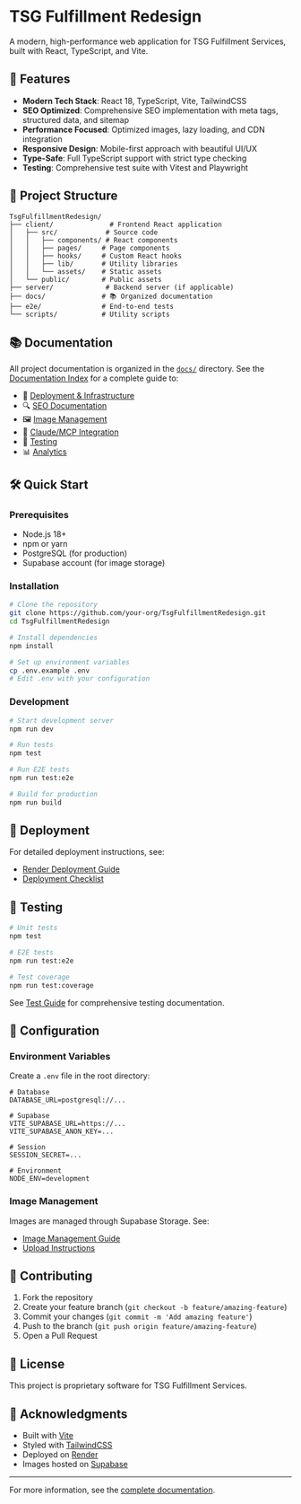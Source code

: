 # TSG Fulfillment Redesign

A modern, high-performance web application for TSG Fulfillment Services, built with React, TypeScript, and Vite.

## 🚀 Features

- **Modern Tech Stack**: React 18, TypeScript, Vite, TailwindCSS
- **SEO Optimized**: Comprehensive SEO implementation with meta tags, structured data, and sitemap
- **Performance Focused**: Optimized images, lazy loading, and CDN integration
- **Responsive Design**: Mobile-first approach with beautiful UI/UX
- **Type-Safe**: Full TypeScript support with strict type checking
- **Testing**: Comprehensive test suite with Vitest and Playwright

## 📁 Project Structure

```
TsgFulfillmentRedesign/
├── client/              # Frontend React application
│   ├── src/            # Source code
│   │   ├── components/ # React components
│   │   ├── pages/     # Page components
│   │   ├── hooks/     # Custom React hooks
│   │   ├── lib/       # Utility libraries
│   │   └── assets/    # Static assets
│   └── public/        # Public assets
├── server/             # Backend server (if applicable)
├── docs/              # 📚 Organized documentation
├── e2e/               # End-to-end tests
└── scripts/           # Utility scripts
```

## 📚 Documentation

All project documentation is organized in the [`docs/`](./docs/) directory. See the [Documentation Index](./docs/README.md) for a complete guide to:

- 🚀 [Deployment & Infrastructure](./docs/deployment/)
- 🔍 [SEO Documentation](./docs/seo/)
- 🖼️ [Image Management](./docs/images/)
- 🤖 [Claude/MCP Integration](./docs/claude-mcp/)
- 🧪 [Testing](./docs/testing/)
- 📊 [Analytics](./docs/analytics/)

## 🛠️ Quick Start

### Prerequisites

- Node.js 18+ 
- npm or yarn
- PostgreSQL (for production)
- Supabase account (for image storage)

### Installation

```bash
# Clone the repository
git clone https://github.com/your-org/TsgFulfillmentRedesign.git
cd TsgFulfillmentRedesign

# Install dependencies
npm install

# Set up environment variables
cp .env.example .env
# Edit .env with your configuration
```

### Development

```bash
# Start development server
npm run dev

# Run tests
npm test

# Run E2E tests
npm run test:e2e

# Build for production
npm run build
```

## 🚀 Deployment

For detailed deployment instructions, see:
- [Render Deployment Guide](./docs/deployment/RENDER_DEPLOYMENT.md)
- [Deployment Checklist](./docs/deployment/DEPLOYMENT_CHECKLIST.md)

## 🧪 Testing

```bash
# Unit tests
npm test

# E2E tests
npm run test:e2e

# Test coverage
npm run test:coverage
```

See [Test Guide](./docs/testing/TESTS.md) for comprehensive testing documentation.

## 🔧 Configuration

### Environment Variables

Create a `.env` file in the root directory:

```env
# Database
DATABASE_URL=postgresql://...

# Supabase
VITE_SUPABASE_URL=https://...
VITE_SUPABASE_ANON_KEY=...

# Session
SESSION_SECRET=...

# Environment
NODE_ENV=development
```

### Image Management

Images are managed through Supabase Storage. See:
- [Image Management Guide](./docs/images/IMAGE_MANAGEMENT_GUIDE.md)
- [Upload Instructions](./docs/images/UPLOAD_INSTRUCTIONS.md)

## 🤝 Contributing

1. Fork the repository
2. Create your feature branch (`git checkout -b feature/amazing-feature`)
3. Commit your changes (`git commit -m 'Add amazing feature'`)
4. Push to the branch (`git push origin feature/amazing-feature`)
5. Open a Pull Request

## 📝 License

This project is proprietary software for TSG Fulfillment Services.

## 🙏 Acknowledgments

- Built with [Vite](https://vitejs.dev/)
- Styled with [TailwindCSS](https://tailwindcss.com/)
- Deployed on [Render](https://render.com/)
- Images hosted on [Supabase](https://supabase.com/)

---

For more information, see the [complete documentation](./docs/README.md).